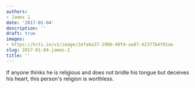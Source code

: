 ```yaml
---
authors:
- James 1
date: '2017-01-04'
description: ''
draft: true
images:
- https://hcti.io/v1/image/2efa6a37-2906-40f4-aa87-42377b4f01ae
slug: 2017-01-04-james-1
title: ''
---
```


If anyone thinks he is religious and does not bridle his tongue but deceives his heart, this person's religion is worthless.